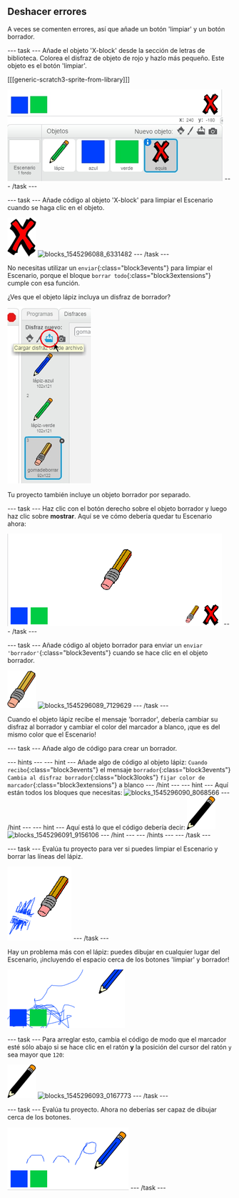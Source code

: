 ## Deshacer errores

A veces se comenten errores, así que añade un botón 'limpiar' y un botón borrador.

\--- task \--- Añade el objeto 'X-block' desde la sección de letras de biblioteca. Colorea el disfraz de objeto de rojo y hazlo más pequeño. Este objeto es el botón 'limpiar'.

[[[generic-scratch3-sprite-from-library]]]

![captura de pantalla](images/paint-x.png) \--- /task \---

\--- task \--- Añade código al objeto 'X-block' para limpiar el Escenario cuando se haga clic en el objeto.

![cruz](images/cross.png) ![blocks_1545296088_6331482](images/blocks_1545296088_6331482.png) \--- /task \---

No necesitas utilizar un `enviar`{:class="block3events"} para limpiar el Escenario, porque el bloque `borrar todo`{:class="block3extensions"} cumple con esa función.

¿Ves que el objeto lápiz incluya un disfraz de borrador?

![captura de pantalla](images/paint-eraser-costume.png)

Tu proyecto también incluye un objeto borrador por separado.

\--- task \--- Haz clic con el botón derecho sobre el objeto borrador y luego haz clic sobre **mostrar**. Aquí se ve cómo debería quedar tu Escenario ahora:

![captura de pantalla](images/paint-eraser-stage.png) \--- /task \---

\--- task \--- Añade código al objeto borrador para enviar un `enviar 'borrador'`{:class="block3events"} cuando se hace clic en el objeto borrador.

![borrador](images/eraser.png) ![blocks_1545296089_7129629](images/blocks_1545296089_7129629.png) \--- /task \---

Cuando el objeto lápiz recibe el mensaje 'borrador', debería cambiar su disfraz al borrador y cambiar el color del marcador a blanco, ¡que es del mismo color que el Escenario!

\--- task \--- Añade algo de código para crear un borrador.

\--- hints \--- \--- hint \--- Añade algo de código al objeto lápiz: `Cuando recibo`{:class="block3events"} el mensaje `borrador`{:class="block3events"} `Cambia al disfraz borrador`{:class="block3looks"} `fijar color de marcador`{:class="block3extensions"} a blanco \--- /hint \--- \--- hint \--- Aquí están todos los bloques que necesitas: ![blocks_1545296090_8068566](images/blocks_1545296090_8068566.png) \--- /hint \--- \--- hint \--- Aquí está lo que el código debería decir: ![pencil](images/pencil.png) ![blocks_1545296091_9156106](images/blocks_1545296091_9156106.png) \--- /hint \--- \--- /hints \--- \--- /task \---

\--- task \--- Evalúa tu proyecto para ver si puedes limpiar el Escenario y borrar las líneas del lápiz.

![captura de pantalla](images/paint-erase-test.png) \--- /task \---

Hay un problema más con el lápiz: puedes dibujar en cualquier lugar del Escenario, ¡incluyendo el espacio cerca de los botones 'limpiar' y borrador!

![captura de pantalla](images/paint-draw-problem.png)

\--- task \--- Para arreglar esto, cambia el código de modo que el marcador esté sólo abajo si se hace clic en el ratón **y** la posición del cursor del ratón `y` sea mayor que `120`:

![lápiz](images/pencil.png) ![blocks_1545296093_0167773](images/blocks_1545296093_0167773.png) \--- /task \---

\--- task \--- Evalúa tu proyecto. Ahora no deberías ser capaz de dibujar cerca de los botones.

![captura de pantalla](images/paint-fixed.png) \--- /task \---